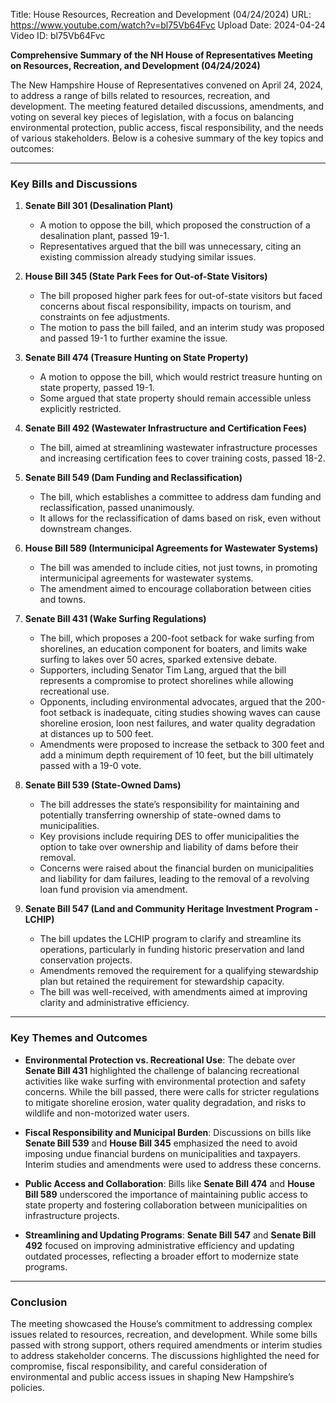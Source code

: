 Title: House Resources, Recreation and Development (04/24/2024)
URL: https://www.youtube.com/watch?v=bl75Vb64Fvc
Upload Date: 2024-04-24
Video ID: bl75Vb64Fvc

**Comprehensive Summary of the NH House of Representatives Meeting on Resources, Recreation, and Development (04/24/2024)**

The New Hampshire House of Representatives convened on April 24, 2024, to address a range of bills related to resources, recreation, and development. The meeting featured detailed discussions, amendments, and voting on several key pieces of legislation, with a focus on balancing environmental protection, public access, fiscal responsibility, and the needs of various stakeholders. Below is a cohesive summary of the key topics and outcomes:

---

### **Key Bills and Discussions**

1. **Senate Bill 301 (Desalination Plant)**  
   - A motion to oppose the bill, which proposed the construction of a desalination plant, passed 19-1.  
   - Representatives argued that the bill was unnecessary, citing an existing commission already studying similar issues.

2. **House Bill 345 (State Park Fees for Out-of-State Visitors)**  
   - The bill proposed higher park fees for out-of-state visitors but faced concerns about fiscal responsibility, impacts on tourism, and constraints on fee adjustments.  
   - The motion to pass the bill failed, and an interim study was proposed and passed 19-1 to further examine the issue.

3. **Senate Bill 474 (Treasure Hunting on State Property)**  
   - A motion to oppose the bill, which would restrict treasure hunting on state property, passed 19-1.  
   - Some argued that state property should remain accessible unless explicitly restricted.

4. **Senate Bill 492 (Wastewater Infrastructure and Certification Fees)**  
   - The bill, aimed at streamlining wastewater infrastructure processes and increasing certification fees to cover training costs, passed 18-2.

5. **Senate Bill 549 (Dam Funding and Reclassification)**  
   - The bill, which establishes a committee to address dam funding and reclassification, passed unanimously.  
   - It allows for the reclassification of dams based on risk, even without downstream changes.

6. **House Bill 589 (Intermunicipal Agreements for Wastewater Systems)**  
   - The bill was amended to include cities, not just towns, in promoting intermunicipal agreements for wastewater systems.  
   - The amendment aimed to encourage collaboration between cities and towns.

7. **Senate Bill 431 (Wake Surfing Regulations)**  
   - The bill, which proposes a 200-foot setback for wake surfing from shorelines, an education component for boaters, and limits wake surfing to lakes over 50 acres, sparked extensive debate.  
   - Supporters, including Senator Tim Lang, argued that the bill represents a compromise to protect shorelines while allowing recreational use.  
   - Opponents, including environmental advocates, argued that the 200-foot setback is inadequate, citing studies showing waves can cause shoreline erosion, loon nest failures, and water quality degradation at distances up to 500 feet.  
   - Amendments were proposed to increase the setback to 300 feet and add a minimum depth requirement of 10 feet, but the bill ultimately passed with a 19-0 vote.  

8. **Senate Bill 539 (State-Owned Dams)**  
   - The bill addresses the state’s responsibility for maintaining and potentially transferring ownership of state-owned dams to municipalities.  
   - Key provisions include requiring DES to offer municipalities the option to take over ownership and liability of dams before their removal.  
   - Concerns were raised about the financial burden on municipalities and liability for dam failures, leading to the removal of a revolving loan fund provision via amendment.  

9. **Senate Bill 547 (Land and Community Heritage Investment Program - LCHIP)**  
   - The bill updates the LCHIP program to clarify and streamline its operations, particularly in funding historic preservation and land conservation projects.  
   - Amendments removed the requirement for a qualifying stewardship plan but retained the requirement for stewardship capacity.  
   - The bill was well-received, with amendments aimed at improving clarity and administrative efficiency.  

---

### **Key Themes and Outcomes**

- **Environmental Protection vs. Recreational Use**: The debate over **Senate Bill 431** highlighted the challenge of balancing recreational activities like wake surfing with environmental protection and safety concerns. While the bill passed, there were calls for stricter regulations to mitigate shoreline erosion, water quality degradation, and risks to wildlife and non-motorized water users.  

- **Fiscal Responsibility and Municipal Burden**: Discussions on bills like **Senate Bill 539** and **House Bill 345** emphasized the need to avoid imposing undue financial burdens on municipalities and taxpayers. Interim studies and amendments were used to address these concerns.  

- **Public Access and Collaboration**: Bills like **Senate Bill 474** and **House Bill 589** underscored the importance of maintaining public access to state property and fostering collaboration between municipalities on infrastructure projects.  

- **Streamlining and Updating Programs**: **Senate Bill 547** and **Senate Bill 492** focused on improving administrative efficiency and updating outdated processes, reflecting a broader effort to modernize state programs.  

---

### **Conclusion**

The meeting showcased the House’s commitment to addressing complex issues related to resources, recreation, and development. While some bills passed with strong support, others required amendments or interim studies to address stakeholder concerns. The discussions highlighted the need for compromise, fiscal responsibility, and careful consideration of environmental and public access issues in shaping New Hampshire’s policies.